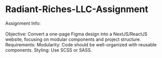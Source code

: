 # Radiant-Riches-LLC-Assignment
Assignment Info:  
<br/>
Objective: Convert a one-page Figma design into a NextJS/ReactJS website, focusing on modular components and project structure.
<br/>
Requirements: Modularity: Code should be well-organized with reusable components. Styling: Use SCSS or SASS.
